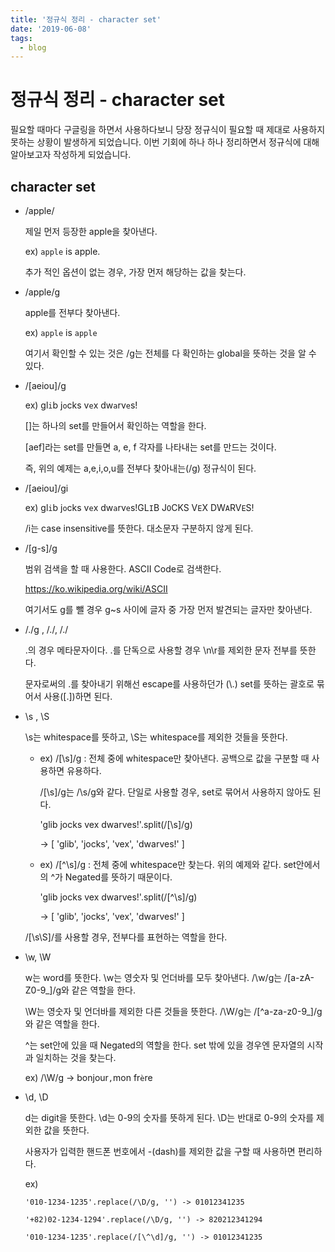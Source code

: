 ```yaml
---
title: '정규식 정리 - character set'
date: '2019-06-08'
tags:
  - blog
---
```


# 정규식 정리 - character set

필요할 때마다 구글링을 하면서 사용하다보니 당장 정규식이 필요할 때 제대로 사용하지 못하는 상황이 발생하게 되었습니다. 이번 기회에 하나 하나 정리하면서 정규식에 대해 알아보고자 작성하게 되었습니다.

## character set

- /apple/

  제일 먼저 등장한 apple을 찾아낸다.

  ex) `apple` is apple.

  추가 적인 옵션이 없는 경우, 가장 먼저 해당하는 값을 찾는다.

- /apple/g

  apple를 전부다 찾아낸다.

  ex) `apple` is `apple`

  여기서 확인할 수 있는 것은 /g는 전체를 다 확인하는 global을 뜻하는 것을 알 수 있다.

- /[aeiou]/g

  ex) gl`i`b j`o`cks v`e`x dw`a`rv`e`s!

  []는 하나의 set를 만들어서 확인하는 역할을 한다.

  [aef]라는 set를 만들면 a, e, f 각자를 나타내는 set를 만드는 것이다.

  즉, 위의 예제는 a,e,i,o,u를 전부다 찾아내는(/g) 정규식이 된다.

- /[aeiou]/gi

  ex) gl`i`b j`o`cks v`e`x dw`a`rv`e`s!GL`I`B J`O`CKS V`E`X DW`A`RV`E`S!

  /i는 case insensitive를 뜻한다. 대소문자 구분하지 않게 된다.

- /[g-s]/g

  범위 검색을 할 때 사용한다. ASCII Code로 검색한다.

  https://ko.wikipedia.org/wiki/ASCII

  여기서도 g를 뺄 경우 g~s 사이에 글자 중 가장 먼저 발견되는 글자만 찾아낸다.

- /./g , /./, /\./

  .의 경우 메타문자이다. .를 단독으로 사용할 경우 \n\r를 제외한 문자 전부를 뜻한다.

  문자로써의 .를 찾아내기 위해선 escape를 사용하던가 (\\.) set를 뜻하는 괄호로 묶어서 사용([.])하면 된다.

- \s , \S

  \s는 whitespace를 뜻하고, \S는 whitespace를 제외한 것들을 뜻한다.

  - ex) /[\s]/g : 전체 중에 whitespace만 찾아낸다. 공백으로 값을 구분할 때 사용하면 유용하다.

    /[\s]/g는 /\s/g와 같다. 단일로 사용할 경우, set로 묶어서 사용하지 않아도 된다.

    'glib jocks vex dwarves!'.split(/[\s]/g)

    -> [ 'glib', 'jocks', 'vex', 'dwarves!' ]

  - ex) /[\^\s]/g : 전체 중에 whitespace만 찾는다. 위의 예제와 같다. set안에서의 ^가 Negated를 뜻하기 때문이다.

    'glib jocks vex dwarves!'.split(/[\^\s]/g)

    -> [ 'glib', 'jocks', 'vex', 'dwarves!' ]

  /[\s\S]/를 사용할 경우, 전부다를 표현하는 역할을 한다.

- \w, \W

  w는 word를 뜻한다. \w는 영숫자 및 언더바를 모두 찾아낸다. /\w/g는 /[a-zA-Z0-9_]/g와 같은 역할을 한다.

  \W는 영숫자 및 언더바를 제외한 다른 것들을 뜻한다. /\W/g는 /[\^a-za-z0-9_]/g와 같은 역할을 한다.

  ^는 set안에 있을 때 Negated의 역할을 한다. set 밖에 있을 경우엔 문자열의 시작과 일치하는 것을 찾는다.

  ex) /\W/g -> bonjour`,`mon fr`è`re

* \d, \D

  d는 digit을 뜻한다. \d는 0-9의 숫자를 뜻하게 된다. \D는 반대로 0-9의 숫자를 제외한 값을 뜻한다.

  사용자가 입력한 핸드폰 번호에서 -(dash)를 제외한 값을 구할 때 사용하면 편리하다.

  ex)

      '010-1234-1235'.replace(/\D/g, '') -> 01012341235

      '+82)02-1234-1294'.replace(/\D/g, '') -> 820212341294

      '010-1234-1235'.replace(/[\^\d]/g, '') -> 01012341235
